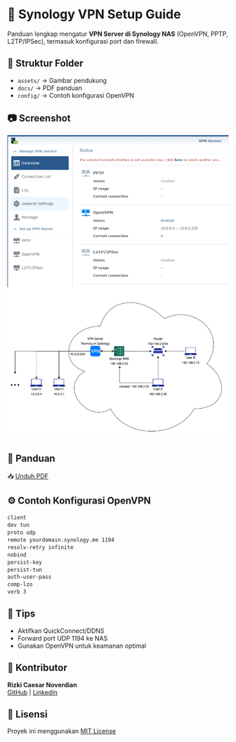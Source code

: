 # 🔐 Synology VPN Setup Guide

Panduan lengkap mengatur **VPN Server di Synology NAS** (OpenVPN, PPTP, L2TP/IPSec), termasuk konfigurasi port dan firewall.

## 📂 Struktur Folder
- `assets/` → Gambar pendukung
- `docs/` → PDF panduan
- `config/` → Contoh konfigurasi OpenVPN

## 📷 Screenshot
![VPN Settings di Synology](assets/vpnsynology.png)
![Topologi Jaringan VPN](assets/Topologisynology.png)

## 📄 Panduan
📥 [Unduh PDF](docs/panduan-setup-vpn-synology.pdf)

## ⚙️ Contoh Konfigurasi OpenVPN

```bash
client
dev tun
proto udp
remote yourdomain.synology.me 1194
resolv-retry infinite
nobind
persist-key
persist-tun
auth-user-pass
comp-lzo
verb 3
```

## 🧠 Tips
- Aktifkan QuickConnect/DDNS
- Forward port UDP 1194 ke NAS
- Gunakan OpenVPN untuk keamanan optimal

## 👤 Kontributor
**Rizki Caesar Noverdian**  
[GitHub](https://github.com/caesarnoverdian) | [LinkedIn](https://linkedin.com/in/rizki-caesar-noverdian-5296b9a4)

## 📜 Lisensi
Proyek ini menggunakan [MIT License](LICENSE)
